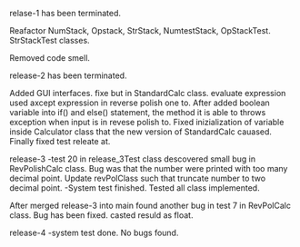 relase-1 has been terminated. 

Reafactor NumStack, Opstack, StrStack, NumtestStack, OpStackTest. StrStackTest classes.

Removed code smell.

release-2 has been terminated.

Added GUI interfaces.
fixe but in StandardCalc class. evaluate expression used axcept expression in reverse polish one to. After added boolean variable into if() and else() statement, the method it is able to throws exception when input is in revese polish to. Fixed inizialization of variable inside Calculator class that the new version of StandardCalc cauased. Finally fixed test releate at.


release-3
    -test 20 in release_3Test class descovered small bug in RevPolishCalc class. Bug was that the number were printed with too many decimal point. Update revPolClass such that truncate number to two decimal point.
    -System test finished. Tested all class implemented. 

After merged release-3 into main found another bug in test 7 in RevPolCalc class. 
Bug has been fixed. casted resuld as float. 

release-4
    -system test done. No bugs found.